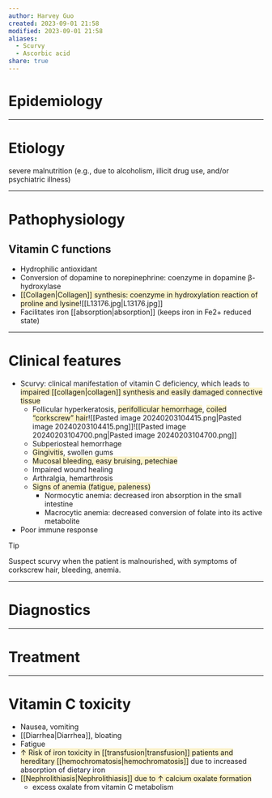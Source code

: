 ```yaml
---
author: Harvey Guo
created: 2023-09-01 21:58
modified: 2023-09-01 21:58
aliases:
  - Scurvy
  - Ascorbic acid
share: true
---
```

# Epidemiology


---
# Etiology
severe malnutrition (e.g., due to alcoholism, illicit drug use, and/or psychiatric illness)

---
# Pathophysiology
## Vitamin C functions
- Hydrophilic antioxidant
- Conversion of dopamine to norepinephrine: coenzyme in dopamine β-hydroxylase
- <span style="background:rgba(240, 200, 0, 0.2)">[[Collagen|Collagen]] synthesis: coenzyme in hydroxylation reaction of proline and lysine</span>![[L13176.jpg|L13176.jpg]]
- Facilitates iron [[absorption|absorption]] (keeps iron in Fe2+ reduced state)

---
# Clinical features
- Scurvy: clinical manifestation of vitamin C deficiency, which leads to <span style="background:rgba(240, 200, 0, 0.2)">impaired [[collagen|collagen]] synthesis and easily damaged connective tissue</span>
	- Follicular hyperkeratosis, <span style="background:rgba(240, 200, 0, 0.2)">perifollicular hemorrhage</span>, <span style="background:rgba(240, 200, 0, 0.2)">coiled “corkscrew” hair</span>![[Pasted image 20240203104415.png|Pasted image 20240203104415.png]]![[Pasted image 20240203104700.png|Pasted image 20240203104700.png]]
	- Subperiosteal hemorrhage
	- <span style="background:rgba(240, 200, 0, 0.2)">Gingivitis</span>, swollen gums
	- <span style="background:rgba(240, 200, 0, 0.2)">Mucosal bleeding, easy bruising, petechiae</span>
	- Impaired wound healing
	- Arthralgia, hemarthrosis
	- <span style="background:rgba(240, 200, 0, 0.2)">Signs of anemia (fatigue, paleness)</span>
		- Normocytic anemia: decreased iron absorption in the small intestine
		- Macrocytic anemia: decreased conversion of folate into its active metabolite
- Poor immune response
>[!tip] 
>Suspect scurvy when the patient is malnourished, with symptoms of corkscrew hair, bleeding, anemia.

---
# Diagnostics


---
# Treatment


---
# Vitamin C toxicity
- Nausea, vomiting
- [[Diarrhea|Diarrhea]], bloating
- Fatigue
- <span style="background:rgba(240, 200, 0, 0.2)">↑ Risk of iron toxicity in [[transfusion|transfusion]] patients and hereditary [[hemochromatosis|hemochromatosis]]</span> due to increased absorption of dietary iron 
- <span style="background:rgba(240, 200, 0, 0.2)">[[Nephrolithiasis|Nephrolithiasis]] due to ↑ calcium oxalate formation</span>
	- excess oxalate from vitamin C metabolism